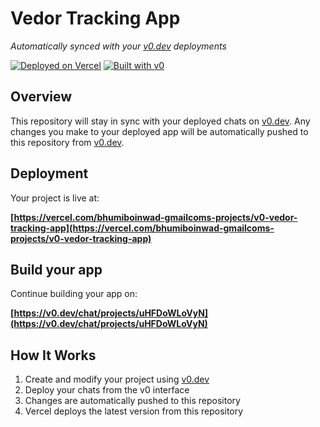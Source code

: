 # Vedor Tracking App

*Automatically synced with your [v0.dev](https://v0.dev) deployments*

[![Deployed on Vercel](https://img.shields.io/badge/Deployed%20on-Vercel-black?style=for-the-badge&logo=vercel)](https://vercel.com/bhumiboinwad-gmailcoms-projects/v0-vedor-tracking-app)
[![Built with v0](https://img.shields.io/badge/Built%20with-v0.dev-black?style=for-the-badge)](https://v0.dev/chat/projects/uHFDoWLoVyN)

## Overview

This repository will stay in sync with your deployed chats on [v0.dev](https://v0.dev).
Any changes you make to your deployed app will be automatically pushed to this repository from [v0.dev](https://v0.dev).

## Deployment

Your project is live at:

**[https://vercel.com/bhumiboinwad-gmailcoms-projects/v0-vedor-tracking-app](https://vercel.com/bhumiboinwad-gmailcoms-projects/v0-vedor-tracking-app)**

## Build your app

Continue building your app on:

**[https://v0.dev/chat/projects/uHFDoWLoVyN](https://v0.dev/chat/projects/uHFDoWLoVyN)**

## How It Works

1. Create and modify your project using [v0.dev](https://v0.dev)
2. Deploy your chats from the v0 interface
3. Changes are automatically pushed to this repository
4. Vercel deploys the latest version from this repository
